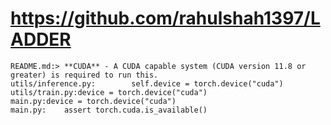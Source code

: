 # https://github.com/rahulshah1397/LADDER

```console
README.md:> **CUDA** - A CUDA capable system (CUDA version 11.8 or greater) is required to run this.
utils/inference.py:        self.device = torch.device("cuda")
utils/train.py:device = torch.device("cuda")
main.py:device = torch.device("cuda")
main.py:    assert torch.cuda.is_available()

```

